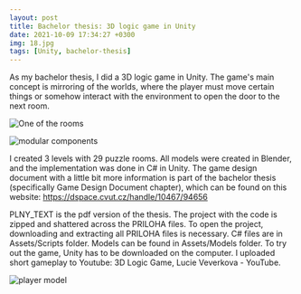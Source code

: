 ```yaml
---
layout: post
title: Bachelor thesis: 3D logic game in Unity
date: 2021-10-09 17:34:27 +0300
img: 18.jpg
tags: [Unity, bachelor-thesis]
---
```

As my bachelor thesis, I did a 3D logic game in Unity. 
The game's main concept is mirroring of the worlds, where the player must move certain things or somehow interact with the environment to open the door to the next room. 

![One of the rooms]({{site.baseurl}}/images/pages/BP/room3_7.jpg)

![modular components]({{site.baseurl}}/images/pages/BP/modularComponentsCombination.jpg)

I created 3 levels with 29 puzzle rooms. All models were created in Blender, and the implementation was done in C# in Unity. The game design document with a little bit more information  is part of the bachelor thesis (specifically Game Design Document chapter), which can be found on this website: https://dspace.cvut.cz/handle/10467/94656

PLNY_TEXT is the pdf version of the thesis. The project with the code is zipped and shattered across the PRILOHA files. To open the project, downloading and extracting all PRILOHA files is necessary. C# files are in Assets/Scripts folder. Models can be found in Assets/Models folder. To try out the game, Unity has to be downloaded on the computer. I uploaded short gameplay to Youtube: 3D Logic Game, Lucie Veverkova - YouTube.

![player model]({{site.baseurl}}/images/pages/BP/playerBlender.jpg)



